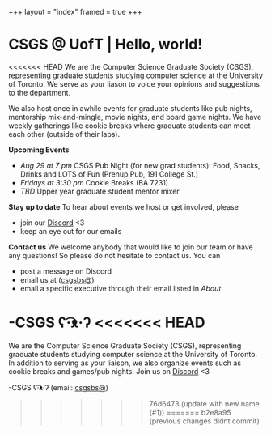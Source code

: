 +++
layout = "index"
framed = true
+++

# CSGS @ UofT | Hello, world!

<<<<<<< HEAD
We are the Computer Science Graduate Society (CSGS), representing graduate students studying computer science at the University of Toronto. We serve as your liason to voice your opinions and suggestions to the department. 

We also host once in awhile events for graduate students like pub nights, mentorship mix-and-mingle, movie nights, and board game nights. We have weekly gatherings like cookie breaks where graduate students can meet each other (outside of their labs). 

**Upcoming Events**
- *Aug 29 at 7 pm* CSGS Pub Night (for new grad students): Food, Snacks, Drinks and LOTS of Fun (Prenup Pub, 191 College St.)
- *Fridays at 3:30 pm* Cookie Breaks (BA 7231)
- *TBD* Upper year graduate student mentor mixer 


**Stay up to date**
To hear about events we host or get involved, please 
- join our [Discord](https://discord.gg/qKWCNFvNBF) <3
- keep an eye out for our emails


**Contact us**
We welcome anybody that would like to join our team or have any questions! So please do not hesitate to contact us. You can 
- post a message on Discord
- email us at ([csgsbs@](mailto:csgsbs@cs.toronto.edu))
- email a specific executive through their email listed in *About*


-CSGS ʕ·͡ᴥ·ʔ 
<<<<<<< HEAD
=======
We are the Computer Science Graduate Society (CSGS), representing graduate students studying computer science at the University of Toronto. In addition to serving as your liaison, we also organize events such as cookie breaks and games/pub nights. Join us on [Discord](https://discord.gg/qKWCNFvNBF) <3

-CSGS ʕ·͡ᴥ·ʔ (email: [csgsbs@](mailto:csgsbs@cs.toronto.edu))
>>>>>>> 76d6473 (update with new name (#1))
=======
>>>>>>> b2e8a95 (previous changes didnt commit)

